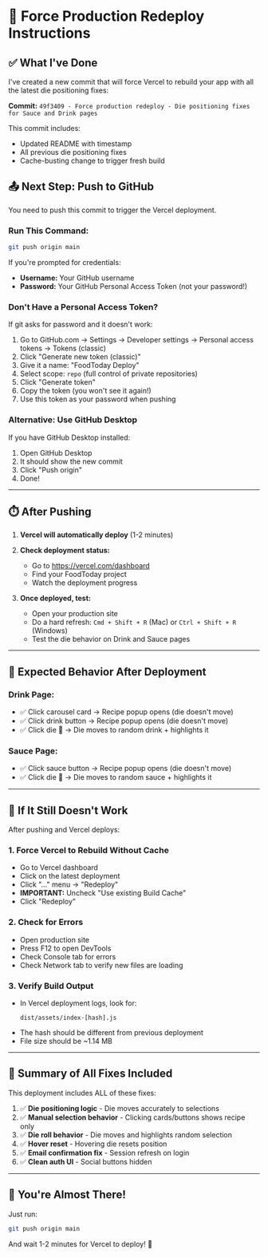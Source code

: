 # 🚀 Force Production Redeploy Instructions

## ✅ What I've Done

I've created a new commit that will force Vercel to rebuild your app with all the latest die positioning fixes:

**Commit:** `49f3409 - Force production redeploy - Die positioning fixes for Sauce and Drink pages`

This commit includes:
- Updated README with timestamp
- All previous die positioning fixes
- Cache-busting change to trigger fresh build

## 📤 Next Step: Push to GitHub

You need to push this commit to trigger the Vercel deployment.

### Run This Command:

```bash
git push origin main
```

If you're prompted for credentials:
- **Username:** Your GitHub username
- **Password:** Your GitHub Personal Access Token (not your password!)

### Don't Have a Personal Access Token?

If git asks for password and it doesn't work:

1. Go to GitHub.com → Settings → Developer settings → Personal access tokens → Tokens (classic)
2. Click "Generate new token (classic)"
3. Give it a name: "FoodToday Deploy"
4. Select scope: `repo` (full control of private repositories)
5. Click "Generate token"
6. Copy the token (you won't see it again!)
7. Use this token as your password when pushing

### Alternative: Use GitHub Desktop

If you have GitHub Desktop installed:
1. Open GitHub Desktop
2. It should show the new commit
3. Click "Push origin"
4. Done!

---

## ⏱️ After Pushing

1. **Vercel will automatically deploy** (1-2 minutes)
2. **Check deployment status:**
   - Go to https://vercel.com/dashboard
   - Find your FoodToday project
   - Watch the deployment progress

3. **Once deployed, test:**
   - Open your production site
   - Do a hard refresh: `Cmd + Shift + R` (Mac) or `Ctrl + Shift + R` (Windows)
   - Test the die behavior on Drink and Sauce pages

---

## 🎯 Expected Behavior After Deployment

### Drink Page:
- ✅ Click carousel card → Recipe popup opens (die doesn't move)
- ✅ Click drink button → Recipe popup opens (die doesn't move)
- ✅ Click die 🎲 → Die moves to random drink + highlights it

### Sauce Page:
- ✅ Click sauce button → Recipe popup opens (die doesn't move)
- ✅ Click die 🎲 → Die moves to random sauce + highlights it

---

## 🐛 If It Still Doesn't Work

After pushing and Vercel deploys:

### 1. Force Vercel to Rebuild Without Cache
   - Go to Vercel dashboard
   - Click on the latest deployment
   - Click "..." menu → "Redeploy"
   - **IMPORTANT:** Uncheck "Use existing Build Cache"
   - Click "Redeploy"

### 2. Check for Errors
   - Open production site
   - Press F12 to open DevTools
   - Check Console tab for errors
   - Check Network tab to verify new files are loading

### 3. Verify Build Output
   - In Vercel deployment logs, look for:
     ```
     dist/assets/index-[hash].js
     ```
   - The hash should be different from previous deployment
   - File size should be ~1.14 MB

---

## 📝 Summary of All Fixes Included

This deployment includes ALL of these fixes:

1. ✅ **Die positioning logic** - Die moves accurately to selections
2. ✅ **Manual selection behavior** - Clicking cards/buttons shows recipe only
3. ✅ **Die roll behavior** - Die moves and highlights random selection
4. ✅ **Hover reset** - Hovering die resets position
5. ✅ **Email confirmation fix** - Session refresh on login
6. ✅ **Clean auth UI** - Social buttons hidden

---

## 🎉 You're Almost There!

Just run:
```bash
git push origin main
```

And wait 1-2 minutes for Vercel to deploy! 🚀


